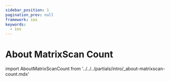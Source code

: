 ```yaml
---
sidebar_position: 1
pagination_prev: null
framework: ios
keywords:
  - ios
---
```


# About MatrixScan Count

import AboutMatrixScanCount from '../../../partials/intro/_about-matrixscan-count.mdx'

<AboutMatrixScanCount />
